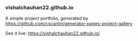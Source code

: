 ### vishalchauhan22.github.io

A simple project portfolio, generated by https://github.com/cscanlin/generator-pages-project-gallery

See it live: https://vishalchauhan22.github.io/
